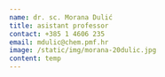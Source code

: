 ```yaml
---
name: dr. sc. Morana Dulić
title: asistant professor
contact: +385 1 4606 235
email: mdulic@chem.pmf.hr
image: /static/img/morana-20dulic.jpg
content: t﻿emp
---
```

